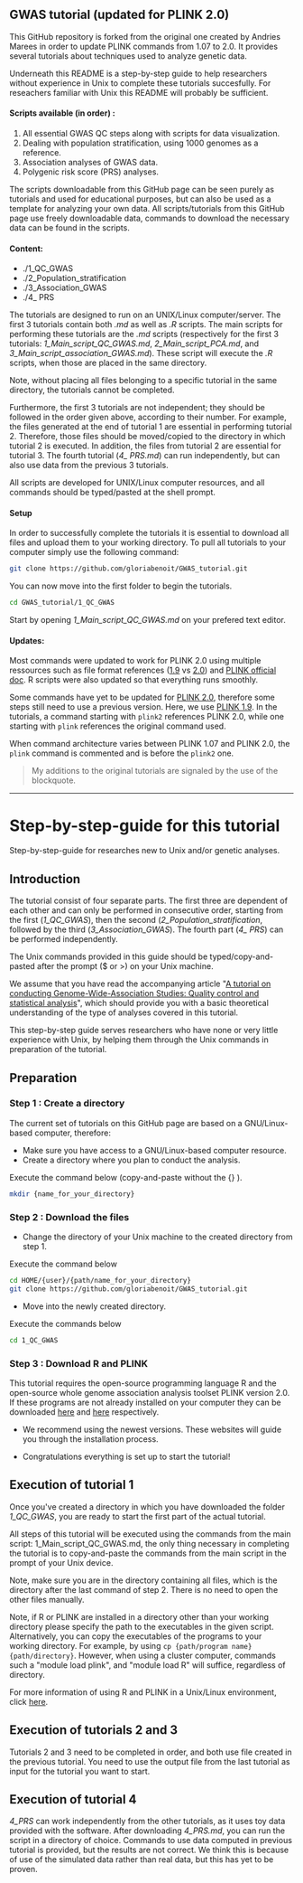 GWAS tutorial (updated for PLINK 2.0)
---

This GitHub repository is forked from the original one created by Andries Marees in order to update PLINK commands from 1.07 to 2.0. It provides several tutorials about techniques used to analyze genetic data.

Underneath this README is a step-by-step guide to help researchers without experience in Unix to complete these tutorials succesfully. For reseachers familiar with Unix this README will probably be sufficient.

#### Scripts available (in order) :
1. All essential GWAS QC steps along with scripts for data visualization.
2. Dealing with population stratification, using 1000 genomes as a reference.
3. Association analyses of GWAS data.
4. Polygenic risk score (PRS) analyses.

The scripts downloadable from this GitHub page can be seen purely as tutorials and used for educational purposes, but can also be used as a template for analyzing your own data.
All scripts/tutorials from this GitHub page use freely downloadable data, commands to download the necessary data can be found in the scripts. 

#### Content:
* ./1_QC_GWAS
* ./2_Population_stratification
* ./3_Association_GWAS
* ./4_ PRS
  
The tutorials are designed to run on an UNIX/Linux computer/server. The first 3 tutorials contain both *.md* as well as *.R* scripts. The main scripts for performing these tutorials are the *.md* scripts (respectively for the first 3 tutorials: *1_Main_script_QC_GWAS.md*, *2_Main_script_PCA.md*, and *3_Main_script_association_GWAS.md*). These script will execute the *.R* scripts, when those are placed in the same directory. 

Note, without placing all files belonging to a specific tutorial in the same directory, the tutorials cannot be completed. 

Furthermore, the first 3 tutorials are not independent; they should be followed in the order given above, according to their number. For example, the files generated at the end of tutorial 1 are essential in performing tutorial 2. Therefore, those files should be moved/copied to the directory in which tutorial 2 is executed. In addition, the files from tutorial 2 are essential for tutorial 3.
The fourth tutorial (*4_ PRS.md*) can run independently, but can also use data from the previous 3 tutorials. 

All scripts are developed for UNIX/Linux computer resources, and all commands should be typed/pasted at the shell prompt.

#### Setup

In order to successfully complete the tutorials it is essential to download all files and upload them to your working directory. To pull all tutorials to your computer simply use the following command:
```bash
git clone https://github.com/gloriabenoit/GWAS_tutorial.git
```
You can now move into the first folder to begin the tutorials.
```bash
cd GWAS_tutorial/1_QC_GWAS
```
Start by opening *1_Main_script_QC_GWAS.md* on your prefered text editor.

#### Updates:

Most commands were updated to work for PLINK 2.0 using multiple ressources such as file format references ([1.9](https://www.cog-genomics.org/plink/1.9/formats) vs [2.0](https://www.cog-genomics.org/plink/2.0/formats)) and [PLINK official doc](https://plink.readthedocs.io/en/latest/GWAS/). R scripts were also updated so that everything runs smoothly. 

Some commands have yet to be updated for [PLINK 2.0](https://www.cog-genomics.org/plink/2.0/), therefore some steps still need to use a previous version. Here, we use [PLINK 1.9](https://www.cog-genomics.org/plink/1.9/). In the tutorials, a command starting with `plink2` references PLINK 2.0, while one starting with `plink` references the original command used.

When command architecture varies between PLINK 1.07 and PLINK 2.0, the `plink` command is commented and is before the `plink2` one.


> My additions to the original tutorials are signaled by the use of the blockquote.

---

# Step-by-step-guide for this tutorial 

Step-by-step-guide for researches new to Unix and/or genetic analyses.


## Introduction

The tutorial consist of four separate parts. The first three are dependent of each other and can only be performed in consecutive order, starting from the first (*1_QC_GWAS*), then the second (*2_Population_stratification*, followed by the third (*3_Association_GWAS*). The fourth part (*4_ PRS*) can be performed independently. 

The Unix commands provided in this guide should be typed/copy-and-pasted after the prompt ($ or >) on your Unix machine.

We assume that you have read the accompanying article "[A tutorial on conducting Genome-Wide-Association Studies: Quality control and statistical analysis](https://www.ncbi.nlm.nih.gov/pubmed/29484742)", which should provide you with a basic theoretical understanding of the type of analyses covered in this tutorial. 

This step-by-step guide serves researchers who have none or very little experience with Unix, by helping them through the Unix commands in preparation of the tutorial.

## Preparation

### Step 1 : Create a directory

 The current set of tutorials on this GitHub page are based on a GNU/Linux-based computer, therefore: 
- Make sure you have access to a GNU/Linux-based computer resource.
- Create a directory where you plan to conduct the analysis.

Execute the command below (copy-and-paste without the {} ).
```bash
mkdir {name_for_your_directory}
```

### Step 2 : Download the files
- Change the directory of your Unix machine to the created directory from step 1.

Execute the command below
```bash
cd HOME/{user}/{path/name_for_your_directory}  
git clone https://github.com/gloriabenoit/GWAS_tutorial.git
```

- Move into the newly created directory.

Execute the commands below
```bash
cd 1_QC_GWAS
```

### Step 3 : Download R and PLINK

 This tutorial requires the open-source programming language R and the open-source whole genome association analysis toolset PLINK version 2.0. If these programs are not already installed on your computer they can be downloaded [here](https://www.r-project.org/) and [here](https://www.cog-genomics.org/plink/2.0/) respectively.

- We recommend using the newest versions. These websites will guide you through the installation process.

- Congratulations everything is set up to start the tutorial!


## Execution of tutorial 1

Once you've created a directory in which you have downloaded the folder *1_QC_GWAS*, you are ready to start the first part of the actual tutorial.

All steps of this tutorial will be executed using the commands from the main script: 1_Main_script_QC_GWAS.md, the only thing necessary in completing the tutorial is to copy-and-paste the commands from the main script in the prompt of your Unix device. 

Note, make sure you are in the directory containing all files, which is the directory after the last command of step 2. There is no need to open the other files manually. 

Note, if R or PLINK are installed in a directory other than your working directory please specify the path to the executables in the given script. Alternatively, you can copy the executables of the programs to your working directory. For example, by using `cp {path/program name} {path/directory}`. However, when using a cluster computer, commands such a "module load plink", and "module load R" will suffice, regardless of directory.

For more information of using R and PLINK in a Unix/Linux environment, click [here](http://zzz.bwh.harvard.edu/plink/download.shtml#nixs).


## Execution of tutorials 2 and 3

Tutorials 2 and 3 need to be completed in order, and both use file created in the previous tutorial. You need to use the output file from the last tutorial as input for the tutorial you want to start.

## Execution of tutorial 4

*4_PRS* can work independently from the other tutorials, as it uses toy data provided with the software. After downloading *4_PRS.md*, you can run the script in a directory of choice. Commands to use data computed in previous tutorial is provided, but the results are not correct. We think this is because of use of the simulated data rather than real data, but this has yet to be proven.

